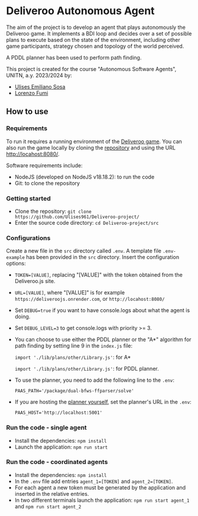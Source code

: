 # Deliveroo Autonomous Agent

The aim of the project is to develop an agent that plays autonomously the Deliveroo game.
It implements a BDI loop and decides over a set of possible plans to execute based on the state of the environment, including other game participants, strategy chosen and topology of the world perceived.

A PDDL planner has been used to perform path finding.

This project is created for the course "Autonomous Software Agents", UNITN, a.y. 2023/2024 by:

* [Ulises Emiliano Sosa](https://github.com/Ulises961)
* [Lorenzo Fumi](https://github.com/DeeJack)

## How to use

### Requirements

To run it requires a running environment of the [Deliveroo game](https://deliveroojs.onrender.com). You can also run the game locally by cloning the [repository](https://github.com/unitn-ASA/Deliveroo.js) and using the URL <http://locahost:8080/>.

Software requirements include:

* NodeJS (developed on NodeJS v18.18.2): to run the code
* Git: to clone the repository

### Getting started

* Clone the repository: `git clone https://github.com/Ulises961/Deliveroo-project/`
* Enter the source code directory: `cd Deliveroo-project/src`

### Configurations

Create a new file in the `src` directory called `.env`. A template file `.env-example` has been provided in the `src` directory.
Insert the configuration options:

* `TOKEN=[VALUE]`, replacing "[VALUE]" with the token obtained from the Deliveroo.js site.
* `URL=[VALUE]`, where "[VALUE]" is for example `https://deliveroojs.onrender.com`, or `http://locahost:8080/`
* Set `DEBUG=true` if you want to have console.logs about what the agent is doing.
* Set `DEBUG_LEVEL=3` to get console.logs with priority >= 3.
* You can choose to use either the PDDL planner or the "A*" algorithm for path finding by setting line 9 in the `index.js` file:

    `import './lib/plans/other/Library.js'`: for A*

    `import './lib/plans/other/Library.js'`: for PDDL planner.

* To use the planner, you need to add the following line to the `.env`:
  
    `PAAS_PATH='/package/dual-bfws-ffparser/solve'`
  
* If you are hosting the [planner yourself](https://github.com/AI-Planning/planning-as-a-service), set the planner's URL in the `.env`:

    `PAAS_HOST='http://localhost:5001'`

### Run the code - single agent

* Install the dependencies: `npm install`
* Launch the application: `npm run start`


### Run the code - coordinated agents

* Install the dependencies: `npm install`
* In the `.env` file add entries `agent_1=[TOKEN]` and `agent_2=[TOKEN]`. 
* For each agent a new token must be generated by the application and inserted in the relative entries.  
* In two different terminals launch the application: `npm run start agent_1` and `npm run start agent_2`
